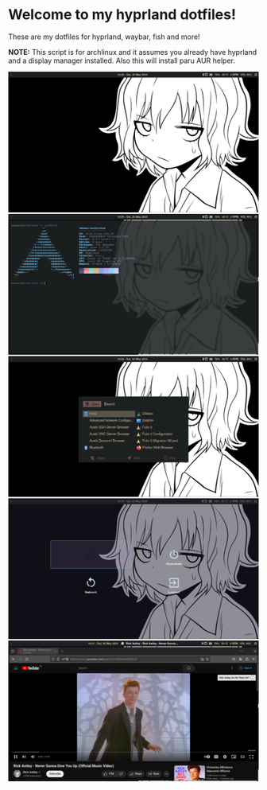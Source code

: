 # Welcome to my hyprland dotfiles!

These are my dotfiles for hyprland, waybar, fish and more!

**NOTE:** This script is for archlinux and it assumes you already have hyprland and a display manager installed. 
Also this will install paru AUR helper.

![Preview](./Previews/2024-05-25-162844_hyprshot.png)
![Preview](./Previews/2024-05-25-162918_hyprshot.png)
![Preview](./Previews/2024-05-25-162936_hyprshot.png)
![Preview](./Previews/2024-05-25-163031_hyprshot.png)
![Preview](./Previews/2024-05-25-163152_hyprshot.png)
